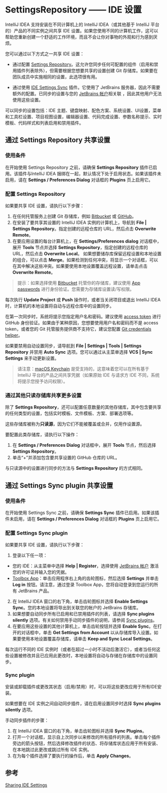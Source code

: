 # SettingsRepository —— IDE 设置

IntelliJ IDEA 支持安装在不同计算机上的 IntelliJ IDEA（或其他基于 IntelliJ 平台的）产品的不同实例之间共享 IDE 设置。如果您使用不同的计算机工作，这可以帮助您重新创建一个舒适的工作环境，而且不会让你对事物的外观和行为感到厌烦。

您可以通过以下方式之一共享 IDE 设置：

 - 通过配置 [Settings Repository](https://www.jetbrains.com/help/idea/sharing-your-ide-settings.html#settings-repository)。这允许您同步任何可配置的组件（启用和禁用插件列表除外），但需要根据您想要共享的设置创建 Git 存储库。如果要在团队成员中实施相同的设置，此选项很有用。

 - 通过使用 [IDE Settings Sync](https://www.jetbrains.com/help/idea/sharing-your-ide-settings.html#IDE_settings_sync) 插件。它使用了 JetBrains 服务器，因此不需要额外的配置。已同步的设置与您的 [JetBrains 帐户](https://sales.jetbrains.com/hc/en-gb/articles/208459005-What-is-JetBrains-Account-)相关联 ，因此其他用户无法使用这些设置。

可以同步的设置包括：IDE 主题、键盘映射、配色方案、系统设置、UI设置，菜单和工具栏设置、项目视图设置，编辑器设置、代码完成设置、参数名称提示、实时模板、代码样式和列表启用和禁用插件。

## 通过 Settings Repository 共享设置 ##
### 使用条件 ###
在开始使用 Settings Repository 之前，请确保 **Settings Repository** 插件已启用。该插件与IntelliJ IDEA 捆绑在一起，默认情况下处于启用状态。如果该插件未启用，请在 **Settings / Preferences Dialog** 对话框的 **Plugins** 页上启用它。

### 配置 Settings Repository ###
如果要共享 IDE 设置，请执行以下步骤：
1. 在任何托管服务上创建 Git 存储库，例如 [Bitbucket](https://bitbucket.org/) 或 [GitHub](https://github.com/)。
2. 在安装了要共享其设置的 IntelliJ IDEA 实例的计算机上，导航到 **File | Settings Repository**。指定创建的远程仓库的 URL，然后点击 **Overwrite Remote**。
3. 在要应用设置的每台计算机上，在 **Settings/Preferences dialog** 对话框中，展开 **Tools** 节点并选择 **Settings Repository**，指定创建的远程仓库的 URL，然后点击 **Overwrite Local**。
如果想要储存库保留远程设置和本地设置的组合，可以点击 **Merge**。如果检测到任何冲突，将显示一个对话框，可以在其中解决这些冲突。如果要使用本地设置覆盖远程设置，请单击点击 **Overwrite Remote**。
> 提示：如果选择使用 [Bitbucket](https://bitbucket.org/) 托管你的存储库，建议使用 [App passwords](https://bitbucket.org/account/admin/app-passwords) 进行身份验证。您需要为存储库设置读/写权限。

每次执行 **Update Project** 或 **Push** 操作时，或者当关闭项目或退出 IntelliJ IDEA 时，计算机的本地设置将自动与远程仓库中的设置同步。

在第一次同步时，系统将提示您指定用户名和密码。建议使用 [access token](https://help.github.com/articles/creating-a-personal-access-token-for-the-command-line/) 进行 GitHub 身份验证。如果由于某种原因，您想要使用用户名和密码而不是 access token，或者您的 Git 托管服务提供商不支持它，建议您配置 [Git credentials helper](https://help.github.com/articles/caching-your-github-password-in-git/)。

如果要禁用自动设置同步，请导航到 **File | Settings | Tools | Settings Repository** 并禁用 **Auto Sync** 选项。您可以通过从主菜单选择 **VCS | Sync Settings** 来手动更新设置。
> 请注意：[macOS Keychain](https://support.apple.com/kb/PH20093) 是受支持的，这意味着您可以在所有基于IntelliJ 平台的产品之间共享凭据（如果原始 IDE 与请求方 IDE 不同，系统将提示您授予访问权限）。

### 通过其他只读存储库共享更多设置 ###
除了 **Settings Repository**，还可以配置任意数量的其他存储库，其中包含要共享的任何类型的设置，包括实时模板、文件模板、方案、部署选项等。

这些存储库被称为**只读源**，因为它们不能被覆盖或合并，仅用作设置源。

要配置此类存储库，请执行以下操作：
1. 在 **Settings / Preferences Dialog** 对话框中，展开 **Tools** 节点，然后选择 **Settings Repository**。
2. 单击“+”并添加包含要共享设置的 GitHub 仓库的 URL。

与只读源中的设置进行同步的方法与 **Settings Repository** 的方式相同。

## 通过 Settings Sync plugin 共享设置 ##
### 使用条件 ###
在开始使用 Settings Sync 之前，请确保 **Settings Sync** 插件已启用。如果该插件未启用，请在 **Settings / Preferences Dialog** 对话框的 **Plugins** 页上启用它。

### 配置 Settings Sync plugin ###
如果要共享 IDE 设置，请执行以下步骤：
1. 登录以下任一项：
 - 您的 IDE：从主菜单中选择 **Help | Register**，选择使用 [JetBrains 帐户](https://sales.jetbrains.com/hc/en-gb/articles/208459005-What-is-JetBrains-Account-) 激活您的许可证并输入您的凭据。
 - [Toolbox App](https://www.jetbrains.com/toolbox/app/)：单击应用程序右上角的齿轮图标，然后选择 **Settings** 并单击 **Log in** 按钮。请注意，通过登录 Toolbox App，您将自动登录到您运行的所有 JetBrains 产品。
2. 在 IntelliJ IDEA 窗口的右下角，单击齿轮图标并选择 **Enable Settings Sync**。您的本地设置将导出到关联您的帐户的 JetBrains 存储库。
3. 如果想要自动同步所有已启用和已禁用插件的列表，请选择 **Sync plugins silently** 选项。有关如何禁用手动同步插件的说明，请参阅 [Sync plugins](https://www.jetbrains.com/help/idea/sharing-your-ide-settings.html#sync-plugins)。
4. 在要应用这些设置的其他计算机上，单击齿轮按钮并选择 **Enable Sync**。在打开的对话框中，单击 **Get Settings from Account** 以从存储库导入设置。如果要使用本地设置覆盖存储库，请单击 **Keep and Sync Local Settings**。

每次运行不同的 IDE 实例时（或者在超过一小时不活动后激活它），或者当任何这些设置被修改并且已应用此更改时，本地设置将自动与存储在存储库中的设置同步。

### Sync plugin ###
安装或卸载插件或更改其状态（启用/禁用）时，可以将这些更改应用于所有IDE安装。

如果想要在 IDE 实例之间自动同步插件，请在启用设置同步时选择 **Sync plugins silently** 选项。

手动同步插件的步骤：
1. 在 IntelliJ IDEA 窗口的右下角，单击齿轮图标并选择 **Sync Plugins**。
2. 打开一个对话框，显示自上次同步以来修改的所有插件的列表。单击每个插件旁边的箭头按钮，然后选择修改插件的状态、将存储库状态应用于所有安装、在本地跳过此更改或跳过所有 IDE 实例。
3. 在为每个插件选择了要执行的操作后，单击 **Apply Changes**。

## 参考 ##
[Sharing IDE Settings](https://www.jetbrains.com/help/idea/sharing-your-ide-settings.html)


